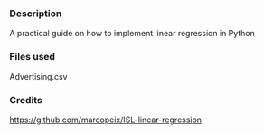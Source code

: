 ### Description

A practical guide on how to implement linear regression in Python

### Files used

Advertising.csv

### Credits

https://github.com/marcopeix/ISL-linear-regression
